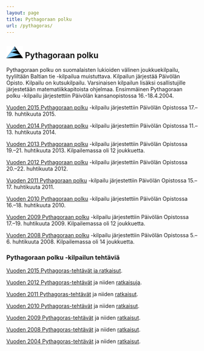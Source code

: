 ```yaml
---
layout: page
title: Pythagoraan polku
url: /pythagoras/
---
```

## ![Logo](pythagorasLogo.png) Pythagoraan polku

Pythagoraan polku on suomalaisten lukioiden välinen joukkuekilpailu,
tyyliltään Baltian tie -kilpailua muistuttava. Kilpailun järjestää
Päivölän Opisto. Kilpailu on kutsukilpailu. Varsinaisen kilpailun
lisäksi osallistujille järjestetään matematiikkapitoista ohjelmaa.
Ensimmäinen Pythagoraan polku -kilpailu järjestettiin Päivölän
kansanopistossa 16.-18.4.2004.

[Vuoden 2015 Pythagoraan polku](Pythagoras_kutsu_2015.pdf) -kilpailu järjestettiin Päivölän Opistossa 17.–19\. huhtikuuta 2015.

[Vuoden 2014 Pythagoraan polku](Pythagoras-kutsu-2014.pdf) -kilpailu järjestettiin Päivölän Opistossa 11.–13\. huhtikuuta 2014.

[Vuoden 2013 Pythagoraan polku](Pythagoras-kutsu-2013.pdf) -kilpailu järjestettiin Päivölän Opistossa 19.–21\. huhtikuuta 2013\. Kilpailemassa oli 12 joukkuetta.

[Vuoden 2012 Pythagoraan polku](Pythagoras-kutsu-2012.pdf) -kilpailu järjestettiin Päivölän Opistossa 20.–22\. huhtikuuta 2012.

[Vuoden 2011 Pythagoraan polku](Pythagoras-kutsu-2011.pdf) -kilpailu järjestettiin Päivölän Opistossa 15.–17\. huhtikuuta 2011.

[Vuoden 2010 Pythagoraan polku](Pythagoras-kutsu-2010.pdf) -kilpailu järjestettiin Päivölän Opistossa 16.–18\. huhtikuuta 2010.

[Vuoden 2009 Pythagoraan polku](pythagoras-kutsu-2009.pdf) -kilpailu järjestettiin Päivölän Opistossa 17.–19\. huhtikuuta 2009\. Kilpailemassa oli 12 joukkuetta.

[Vuoden 2008 Pythagoraan polku](Pythagoras-kutsu-2008.pdf) -kilpailu järjestettiin Päivölän Opistossa 5.–6\. huhtikuuta 2008\. Kilpailemassa oli 14 joukkuetta.

### Pythagoraan polku -kilpailun tehtäviä

[Vuoden 2015 Pythagoras-tehtävät ja ratkaisut](Pyth_2015.pdf).

[Vuoden 2012 Pythagoras-tehtävät](pp2012_teht.pdf) ja niiden [ratkaisuja](pp2012_ratk.pdf).

[Vuoden 2011 Pythagoras-tehtävät](pp2011_teht.pdf) ja niiden [ratkaisut](pp2011_ratk.pdf).

[Vuoden 2010 Pythagoras-tehtävät](pp2010_teht.pdf) ja niiden [ratkaisut](pp2010_ratk.pdf).

[Vuoden 2009 Pythagoras-tehtävät](pp2009_teht.pdf) ja niiden [ratkaisut](pp2009_ratk.pdf).

[Vuoden 2008 Pythagoras-tehtävät](pp2008teht.pdf) ja niiden [ratkaisut](pp2008-ratkaisut.pdf).

[Vuoden 2004 Pythagoras-tehtävät](pythagoras-2004.pdf) ja niiden [ratkaisut](pythagoras-ratkaisut-2004.pdf).
